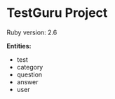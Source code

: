 <h1>TestGuru Project</h1>

<p>Ruby version: 2.6</p>

<strong>Entities:</strong>

<ul>
  <li>test</li>
  <li>category</li>
  <li>question</li>
  <li>answer</li>
  <li>user</li>
</ul>
